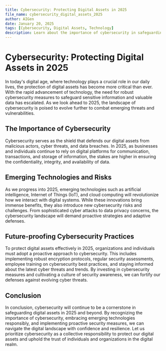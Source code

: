 ```yaml
---
title: Cybersecurity: Protecting Digital Assets in 2025
file_name: cybersecurity_digital_assets_2025
author: AIGen
date: January 20, 2025
tags: [Cybersecurity, Digital Assets, Technology]
description: Learn about the importance of cybersecurity in safeguarding digital assets in 2025.
---
```


# Cybersecurity: Protecting Digital Assets in 2025

In today's digital age, where technology plays a crucial role in our daily lives, the protection of digital assets has become more critical than ever. With the rapid advancement of technology, the need for robust cybersecurity measures to safeguard sensitive information and valuable data has escalated. As we look ahead to 2025, the landscape of cybersecurity is poised to evolve further to combat emerging threats and vulnerabilities.

## The Importance of Cybersecurity

Cybersecurity serves as the shield that defends our digital assets from malicious actors, cyber threats, and data breaches. In 2025, as businesses and individuals continue to rely on digital platforms for communication, transactions, and storage of information, the stakes are higher in ensuring the confidentiality, integrity, and availability of data.

## Emerging Technologies and Risks

As we progress into 2025, emerging technologies such as artificial intelligence, Internet of Things (IoT), and cloud computing will revolutionize how we interact with digital systems. While these innovations bring immense benefits, they also introduce new cybersecurity risks and challenges. From sophisticated cyber attacks to data privacy concerns, the cybersecurity landscape will demand proactive strategies and adaptive defenses.

## Future-proofing Cybersecurity Practices

To protect digital assets effectively in 2025, organizations and individuals must adopt a proactive approach to cybersecurity. This includes implementing robust encryption protocols, regular security assessments, employee training on cybersecurity best practices, and staying informed about the latest cyber threats and trends. By investing in cybersecurity measures and cultivating a culture of security awareness, we can fortify our defenses against evolving cyber threats.

## Conclusion

In conclusion, cybersecurity will continue to be a cornerstone in safeguarding digital assets in 2025 and beyond. By recognizing the importance of cybersecurity, embracing emerging technologies responsibly, and implementing proactive security measures, we can navigate the digital landscape with confidence and resilience. Let us prioritize cybersecurity as a collective responsibility to protect our digital assets and uphold the trust of individuals and organizations in the digital realm.